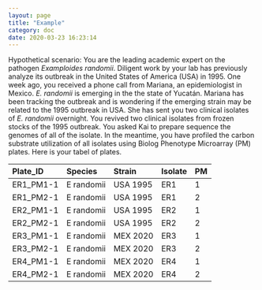 ```yaml
---
layout: page
title: "Example"
category: doc
date: 2020-03-23 16:23:14
---
```


Hypothetical scenario: You are the leading academic expert on the pathogen *Examploides randomii*. Diligent work by your lab has previously analyze its outbreak in the United States of America (USA) in 1995. One week ago, you received a phone call from Mariana, an epidemiologist in Mexico. *E. randomii* is emerging in the the state of Yucatán. Mariana has been tracking the outbreak and is wondering if the emerging strain may be related to the 1995 outbreak in USA. She has sent you two clinical isolates of *E. randomii* overnight. You revived two clinical isolates from frozen stocks of the 1995 outbreak. You asked Kai to prepare sequence the genomes of all of the isolate. In the meantime, you have profiled the carbon substrate utilization of all isolates using Biolog Phenotype Microarray (PM) plates. Here is your tabel of plates.

|Plate_ID|Species|Strain|Isolate|PM|
|:---|:---|:---|:---|:---|
|ER1_PM1-1|E randomii|USA 1995|ER1|1|
|ER1_PM2-1|E randomii|USA 1995|ER1|2|
|ER2_PM1-1|E randomii|USA 1995|ER2|1|
|ER2_PM2-1|E randomii|USA 1995|ER2|2|
|ER3_PM1-1|E randomii|MEX 2020|ER3|1|
|ER3_PM2-1|E randomii|MEX 2020|ER3|2|
|ER4_PM1-1|E randomii|MEX 2020|ER4|1|
|ER4_PM2-1|E randomii|MEX 2020|ER4|2|
